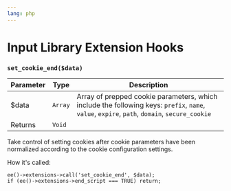 ```yaml
---
lang: php
---
```


<!--
    This source file is part of the open source project
    ExpressionEngine User Guide (https://github.com/ExpressionEngine/ExpressionEngine-User-Guide)

    @link      https://expressionengine.com/
    @copyright Copyright (c) 2003-2020, Packet Tide, LLC (https://ellislab.com)
    @license   https://expressionengine.com/license Licensed under Apache License, Version 2.0
-->

# Input Library Extension Hooks

### `set_cookie_end($data)`

| Parameter | Type    | Description                                                                                                                                  |
| --------- | ------- | -------------------------------------------------------------------------------------------------------------------------------------------- |
| \$data    | `Array` | Array of prepped cookie parameters, which include the following keys: `prefix`, `name`, `value`, `expire`, `path`, `domain`, `secure_cookie` |
| Returns   | `Void`  |                                                                                                                                              |

Take control of setting cookies after cookie parameters have been normalized according to the cookie configuration settings.

How it's called:

    ee()->extensions->call('set_cookie_end', $data);
    if (ee()->extensions->end_script === TRUE) return;
